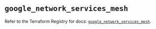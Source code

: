 # `google_network_services_mesh`

Refer to the Terraform Registry for docs: [`google_network_services_mesh`](https://registry.terraform.io/providers/hashicorp/google-beta/5.25.0/docs/resources/google_network_services_mesh).
